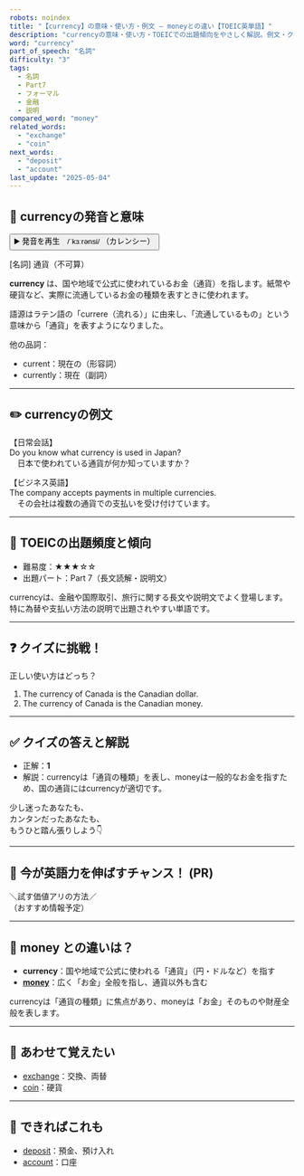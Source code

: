 ```yaml
---
robots: noindex
title: "【currency】の意味・使い方・例文 ― moneyとの違い【TOEIC英単語】"
description: "currencyの意味・使い方・TOEICでの出題傾向をやさしく解説。例文・クイズ付きでmoneyとの違いもわかりやすく学べます。"
word: "currency"
part_of_speech: "名詞"
difficulty: "3"
tags:
  - 名詞
  - Part7
  - フォーマル
  - 金融
  - 説明
compared_word: "money"
related_words:
  - "exchange"
  - "coin"
next_words:
  - "deposit"
  - "account"
last_update: "2025-05-04"
---
```


## 🔰 currencyの発音と意味

<button class="play-audio" onclick="playTTS('currency')">
  <span class="play-audio-main">
    ▶️ 発音を再生　/ˈkɜːrənsi/
  </span>
  <span class="play-audio-sub">
    （カレンシー）
  </span>
</button>

[名詞] 通貨（不可算）

**currency** は、国や地域で公式に使われているお金（通貨）を指します。紙幣や硬貨など、実際に流通しているお金の種類を表すときに使われます。

語源はラテン語の「currere（流れる）」に由来し、「流通しているもの」という意味から「通貨」を表すようになりました。

他の品詞：  
- current：現在の（形容詞）
- currently：現在（副詞）

---

## ✏️ currencyの例文

【日常会話】  
Do you know what currency is used in Japan?  
　日本で使われている通貨が何か知っていますか？

【ビジネス英語】  
The company accepts payments in multiple currencies.  
　その会社は複数の通貨での支払いを受け付けています。

---

## 🎯 TOEICの出題頻度と傾向

- 難易度：★★★☆☆
- 出題パート：Part 7（長文読解・説明文）

currencyは、金融や国際取引、旅行に関する長文や説明文でよく登場します。特に為替や支払い方法の説明で出題されやすい単語です。

---

## ❓ クイズに挑戦！

正しい使い方はどっち？

1. The currency of Canada is the Canadian dollar.  
2. The currency of Canada is the Canadian money.

---

## ✅ クイズの答えと解説

- 正解：**1**
- 解説：currencyは「通貨の種類」を表し、moneyは一般的なお金を指すため、国の通貨にはcurrencyが適切です。

少し迷ったあなたも、  
カンタンだったあなたも、  
もうひと踏ん張りしよう👇️

---

## 🚀 今が英語力を伸ばすチャンス！ (PR)

<div class="info-center">
＼試す価値アリの方法／<br>  
（おすすめ情報予定）
</div>

---

## 🤔  money との違いは？

- **currency**：国や地域で公式に使われる「通貨」（円・ドルなど）を指す
- **[money](/money)**：広く「お金」全般を指し、通貨以外も含む

currencyは「通貨の種類」に焦点があり、moneyは「お金」そのものや財産全般を表します。

---

## 🧩 あわせて覚えたい

- [exchange](/exchange)：交換、両替
- [coin](/coin)：硬貨

---

## 📖 できればこれも

- [deposit](/deposit)：預金、預け入れ
- [account](/account)：口座

<!-- cvid: aid04_bid19 -->
